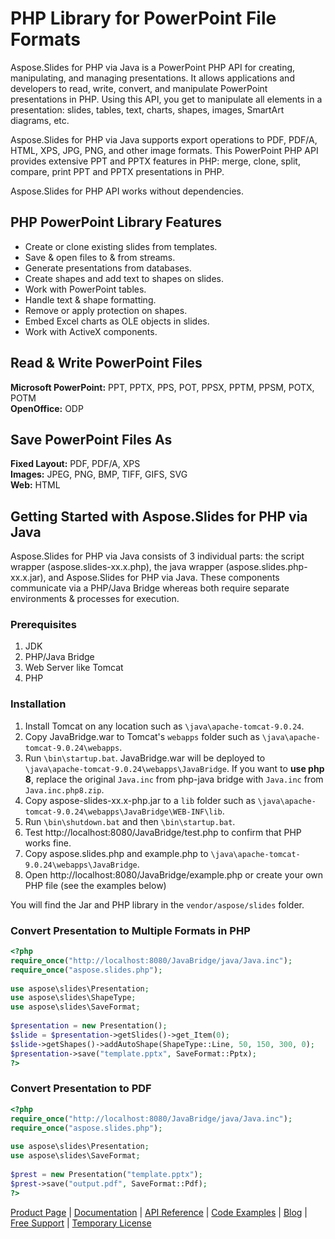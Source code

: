 # PHP Library for PowerPoint File Formats

Aspose.Slides for PHP via Java is a PowerPoint PHP API for creating, manipulating, and managing presentations. It allows applications and developers to read, write, convert, and manipulate PowerPoint presentations in PHP. Using this API, you get to manipulate all elements in a presentation: slides, tables, text, charts, shapes, images, SmartArt diagrams, etc. 

Aspose.Slides for PHP via Java supports export operations to PDF, PDF/A, HTML, XPS, JPG, PNG, and other image formats. This PowerPoint PHP API provides extensive PPT and PPTX features in PHP: merge, clone, split, compare, print PPT and PPTX presentations in PHP. 

Aspose.Slides for PHP API works without dependencies.

## PHP PowerPoint Library Features

- Create or clone existing slides from templates.
- Save & open files to & from streams.
- Generate presentations from databases.
- Create shapes and add text to shapes on slides.
- Work with PowerPoint tables.
- Handle text & shape formatting.
- Remove or apply protection on shapes.
- Embed Excel charts as OLE objects in slides.
- Work with ActiveX components.

## Read & Write PowerPoint Files
**Microsoft PowerPoint:** PPT, PPTX, PPS, POT, PPSX, PPTM, PPSM, POTX, POTM\
**OpenOffice:** ODP

## Save PowerPoint Files As 
**Fixed Layout:** PDF, PDF/A, XPS\
**Images:** JPEG, PNG, BMP, TIFF, GIFS, SVG\
**Web:** HTML

## Getting Started with Aspose.Slides for PHP via Java

Aspose.Slides for PHP via Java consists of 3 individual parts: the script wrapper (aspose.slides-xx.x.php), the java wrapper (aspose.slides.php-xx.x.jar), and Aspose.Slides for PHP via Java. These components communicate via a PHP/Java Bridge whereas both require separate environments & processes for execution.

### Prerequisites
1. JDK
2. PHP/Java Bridge
3. Web Server like Tomcat
4. PHP

### Installation

1. Install Tomcat on any location such as `\java\apache-tomcat-9.0.24`.
2. Copy JavaBridge.war to Tomcat's `webapps` folder such as `\java\apache-tomcat-9.0.24\webapps`.
3. Run `\bin\startup.bat`. JavaBridge.war will be deployed to `\java\apache-tomcat-9.0.24\webapps\JavaBridge`. If you want to **use php 8**, replace the original `Java.inc` from php-java bridge with `Java.inc` from `Java.inc.php8.zip`.
4. Copy aspose-slides-xx.x-php.jar to a `lib` folder such as `\java\apache-tomcat-9.0.24\webapps\JavaBridge\WEB-INF\lib`.
5. Run `\bin\shutdown.bat` and then `\bin\startup.bat`. 
6. Test http://localhost:8080/JavaBridge/test.php to confirm that PHP works fine.
7. Copy aspose.slides.php and example.php to `\java\apache-tomcat-9.0.24\webapps\JavaBridge`.
8. Open http://localhost:8080/JavaBridge/example.php or create your own PHP file (see the examples below)

You will find the Jar and PHP library in the `vendor/aspose/slides` folder.

### Convert Presentation to Multiple Formats in PHP

```php
<?php
require_once("http://localhost:8080/JavaBridge/java/Java.inc");
require_once("aspose.slides.php");
 
use aspose\slides\Presentation;
use aspose\slides\ShapeType;
use aspose\slides\SaveFormat;
 
$presentation = new Presentation();
$slide = $presentation->getSlides()->get_Item(0);
$slide->getShapes()->addAutoShape(ShapeType::Line, 50, 150, 300, 0);
$presentation->save("template.pptx", SaveFormat::Pptx);
?>
```

### Convert Presentation to PDF

```php
<?php
require_once("http://localhost:8080/JavaBridge/java/Java.inc");
require_once("aspose.slides.php");
 
use aspose\slides\Presentation;
use aspose\slides\SaveFormat;
 
$prest = new Presentation("template.pptx");
$prest->save("output.pdf", SaveFormat::Pdf);
?>
```

[Product Page](https://products.aspose.com/slides/php-java/) | [Documentation](https://docs.aspose.com/slides/php-java/) | [API Reference](https://docs.aspose.com/slides/php-java/api-reference/) | [Code Examples](https://github.com/aspose-slides/Aspose.Slides-for-Java) | [Blog](https://blog.aspose.com/category/slides/) | [Free Support](https://forum.aspose.com/c/slides) | [Temporary License](https://purchase.aspose.com/temporary-license)
